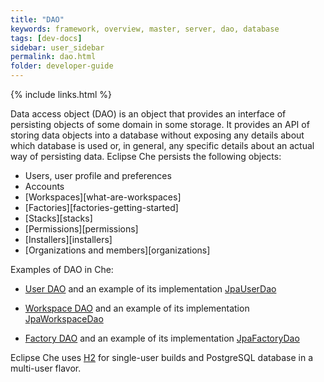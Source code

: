 ```yaml
---
title: "DAO"
keywords: framework, overview, master, server, dao, database
tags: [dev-docs]
sidebar: user_sidebar
permalink: dao.html
folder: developer-guide
---
```


{% include links.html %}

Data access object (DAO) is an object that provides an interface of persisting objects of some domain in some storage. It provides an API of storing data objects into a database without exposing any details about which database is used or, in general, any specific details about an actual way of persisting data. Eclipse Che persists the following objects:

* Users, user profile and preferences
* Accounts
* [Workspaces][what-are-workspaces]
* [Factories][factories-getting-started]
* [Stacks][stacks]
* [Permissions][permissions]
* [Installers][installers]
* [Organizations and members][organizations]

Examples of DAO in Che:

- [User DAO](https://github.com/eclipse/che/blob/master/wsmaster/che-core-api-user/src/main/java/org/eclipse/che/api/user/server/spi/UserDao.java) and an example of its implementation [JpaUserDao](https://github.com/eclipse/che/blob/master/wsmaster/che-core-api-user/src/main/java/org/eclipse/che/api/user/server/jpa/JpaUserDao.java)

- [Workspace DAO](https://github.com/eclipse/che/blob/master/wsmaster/che-core-api-workspace/src/main/java/org/eclipse/che/api/workspace/server/spi/WorkspaceDao.java) and an example of its implementation [JpaWorkspaceDao](https://github.com/eclipse/che/blob/master/wsmaster/che-core-api-workspace/src/main/java/org/eclipse/che/api/workspace/server/jpa/JpaWorkspaceDao.java)

- [Factory DAO](https://github.com/eclipse/che/blob/master/wsmaster/che-core-api-factory/src/main/java/org/eclipse/che/api/factory/server/spi/FactoryDao.java) and an example of its implementation [JpaFactoryDao](https://github.com/eclipse/che/blob/master/wsmaster/che-core-api-factory/src/main/java/org/eclipse/che/api/factory/server/jpa/JpaFactoryDao.java)

Eclipse Che uses [H2](http://www.h2database.com/html/main.html) for single-user builds and PostgreSQL database in a multi-user flavor.
